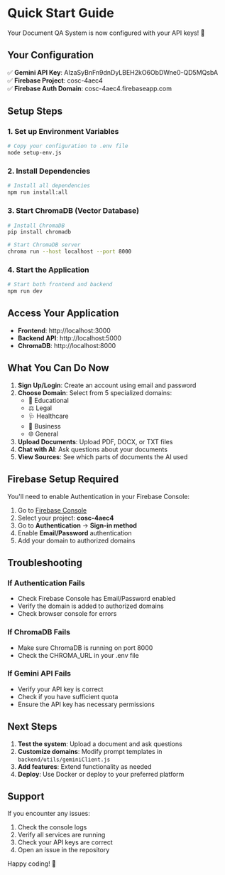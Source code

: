 # Quick Start Guide

Your Document QA System is now configured with your API keys! 🚀

## Your Configuration

✅ **Gemini API Key**: AIzaSyBnFn9dnDyLBEH2kO6ObDWne0-QD5MQsbA  
✅ **Firebase Project**: cosc-4aec4  
✅ **Firebase Auth Domain**: cosc-4aec4.firebaseapp.com  

## Setup Steps

### 1. Set up Environment Variables
```bash
# Copy your configuration to .env file
node setup-env.js
```

### 2. Install Dependencies
```bash
# Install all dependencies
npm run install:all
```

### 3. Start ChromaDB (Vector Database)
```bash
# Install ChromaDB
pip install chromadb

# Start ChromaDB server
chroma run --host localhost --port 8000
```

### 4. Start the Application
```bash
# Start both frontend and backend
npm run dev
```

## Access Your Application

- **Frontend**: http://localhost:3000
- **Backend API**: http://localhost:5000
- **ChromaDB**: http://localhost:8000

## What You Can Do Now

1. **Sign Up/Login**: Create an account using email and password
2. **Choose Domain**: Select from 5 specialized domains:
   - 📘 Educational
   - ⚖️ Legal  
   - 🩺 Healthcare
   - 💼 Business
   - 🌐 General
3. **Upload Documents**: Upload PDF, DOCX, or TXT files
4. **Chat with AI**: Ask questions about your documents
5. **View Sources**: See which parts of documents the AI used

## Firebase Setup Required

You'll need to enable Authentication in your Firebase Console:

1. Go to [Firebase Console](https://console.firebase.google.com/)
2. Select your project: **cosc-4aec4**
3. Go to **Authentication** → **Sign-in method**
4. Enable **Email/Password** authentication
5. Add your domain to authorized domains

## Troubleshooting

### If Authentication Fails
- Check Firebase Console has Email/Password enabled
- Verify the domain is added to authorized domains
- Check browser console for errors

### If ChromaDB Fails
- Make sure ChromaDB is running on port 8000
- Check the CHROMA_URL in your .env file

### If Gemini API Fails
- Verify your API key is correct
- Check if you have sufficient quota
- Ensure the API key has necessary permissions

## Next Steps

1. **Test the system**: Upload a document and ask questions
2. **Customize domains**: Modify prompt templates in `backend/utils/geminiClient.js`
3. **Add features**: Extend functionality as needed
4. **Deploy**: Use Docker or deploy to your preferred platform

## Support

If you encounter any issues:
1. Check the console logs
2. Verify all services are running
3. Check your API keys are correct
4. Open an issue in the repository

Happy coding! 🎉

